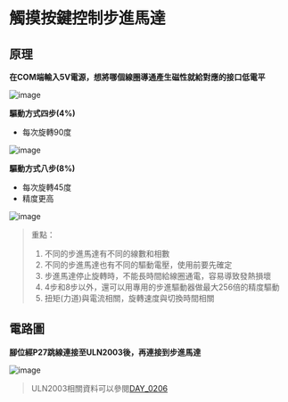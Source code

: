 # 觸摸按鍵控制步進馬達


## 原理

**在COM端輸入5V電源，想將哪個線圈導通產生磁性就給對應的接口低電平**

![image]()

**驅動方式四步(4%)**

* 每次旋轉90度

![image]()

**驅動方式八步(8%)**

* 每次旋轉45度
* 精度更高

![image]()


> 重點：
> 1. 不同的步進馬達有不同的線數和相數
> 2. 不同的步進馬達也有不同的驅動電壓，使用前要先確定
> 3. 步進馬達停止旋轉時，不能長時間給線圈通電，容易導致發熱損壞
> 4. 4步和8步以外，還可以用專用的步進驅動器做最大256倍的精度驅動
> 5. 扭矩(力道)與電流相關，旋轉速度與切換時間相關


## 電路圖

**腳位經P27跳線連接至ULN2003後，再連接到步進馬達**

![image]()

> ULN2003相關資料可以參閱[DAY_0206](https://github.com/hamster-allen/STM32_Learn/tree/master/DAY_0206)

















